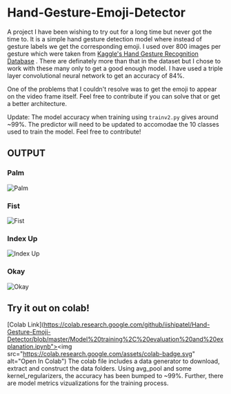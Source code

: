 # Hand-Gesture-Emoji-Detector

A project I have been wishing to try out for a long time but never got the time to. It is a simple hand gesture detection model where instead of gesture labels we get the corresponding emoji. I used over 800 images per gesture which were taken from [Kaggle's Hand Gesture Recognition Database](https://www.kaggle.com/gti-upm/leapgestrecog) . There are definately more than that in the dataset but I chose to work with these many only to get a good enough model. I have used a triple layer convolutional neural network to get an accuracy of 84%.

One of the problems that I couldn't resolve was to get the emoji to appear on the video frame itself. Feel free to contribute if you can solve that or get a better architecture.

Update: The model accuracy when training using `trainv2.py` gives around ~99%. The predictor will need to be updated to accomodae the 10 classes used to train the model. Feel free to contribute!

## OUTPUT

### Palm
![Palm](SS/palm.PNG)

### Fist
![Fist](SS/fist.PNG)

### Index Up
![Index Up](SS/index.PNG)

### Okay
![Okay](SS/okay.PNG)

## Try it out on colab!
[Colab Link](https://colab.research.google.com/github/iishipatel/Hand-Gesture-Emoji-Detector/blob/master/Model%20training%2C%20evaluation%20and%20explanation.ipynb"><img src="https://colab.research.google.com/assets/colab-badge.svg" alt="Open In Colab") 
The colab file includes a data generator to download, extract and construct the data folders.
Using avg_pool and some kernel_regularizers, the accuracy has been bumped to ~99%.
Further, there are model metrics vizualizations for the training process.

